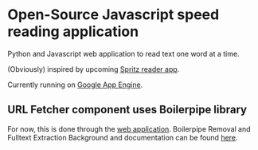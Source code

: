 # Open-Source Javascript speed reading application

Python and Javascript web application to read text one word at a time.

(Obviously) inspired by upcoming [Spritz reader app](http://www.spritzinc.com/).

Currently running on [Google App Engine](http://reader-app.appspot.com/).

## URL Fetcher component uses Boilerpipe library

For now, this is done through the [web application](http://boilerpipe-web.appspot.com/).
Boilerpipe Removal and Fulltext Extraction
Background and documentation can be found [here](http://www.kohlschutter.com/).
